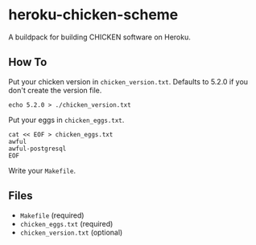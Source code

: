 # heroku-chicken-scheme

A buildpack for building CHICKEN software on Heroku.

## How To

Put your chicken version in `chicken_version.txt`. Defaults to 5.2.0 if you don't create the version file.

    echo 5.2.0 > ./chicken_version.txt

Put your eggs in `chicken_eggs.txt`.

    cat << EOF > chicken_eggs.txt
    awful
    awful-postgresql
    EOF

Write your `Makefile`.


## Files

  - `Makefile` (required)
  - `chicken_eggs.txt` (required)
  - `chicken_version.txt` (optional)
